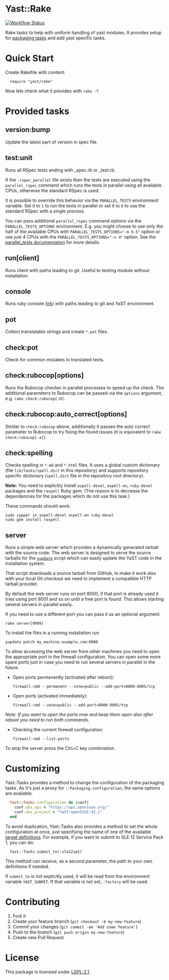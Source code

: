 # Yast::Rake

[![Workflow Status](https://github.com/yast/yast-rake/workflows/CI/badge.svg?branch=master)](
https://github.com/yast/yast-rake/actions?query=branch%3Amaster)

Rake tasks to help with uniform handling of yast modules. It provides setup for
[packaging tasks](http://github.com/openSUSE/packaging_tasks) and add yast specific tasks.

# Quick Start

Create Rakefile with content:
```
  require "yast/rake"
```
Now lets check what it provides with `rake -T`

# Provided tasks

## version:bump
Update the latest part of version in spec file.

## test:unit
Runs all RSpec tests ending with \_spec.rb or \_test.rb.

If the `.rspec_parallel` file exists then the tests are executed using the
`parallel_rspec` command which runs the tests in parallel using all available
CPUs, otherwise the standard RSpec is used.

It is possible to override this behavior via the `PARALLEL_TESTS` environment
variable. Set it to `1` to run the tests in parallel or set it to `0`
to use the standard RSpec with a single process.

You can pass additional `parallel_rspec` command options via the
`PARALLEL_TESTS_OPTIONS` environment. E.g. you might choose to use only the
half of the available CPUs with `PARALLEL_TESTS_OPTIONS="-m 0.5"` option
or use just 4 CPUs with the `PARALLEL_TESTS_OPTIONS="-n 4"` option.
See the [parallel_tests documentation](https://github.com/grosser/parallel_tests)
for more details.

## run[client]
Runs client with paths leading to git. Useful to testing module without
installation.

## console
Runs ruby console
([irb](http://ruby-doc.org/stdlib-2.5.0/libdoc/irb/rdoc/IRB.html))
with paths leading to git and YaST environment.

## pot
Collect translatable strings and create `*.pot` files.

## check:pot
Check for common mistakes in translated texts.

## check:rubocop[options]
Runs the Rubocop checker in parallel processes to speed up the check.
The additional parameters to Rubocop can be passed via the `options`
argument, e.g. `rake check:rubocop[-D]`.

## check:rubocop:auto_correct[options]
Similar to `check:rubocop` above, additionally it passes the auto correct
parameter to Rubocop to try fixing the found issues (it is equivalent to
`rake check:rubocop[-a]`).

## check:spelling
Checks spelling in `*.md` and `*.html` files. It uses a global custom dictionary
(file `lib/tasks/spell.dict` in this repository) and supports repository specific
dictionary (`spell.dict` file in the repository root directory).

**Note:** You need to explicitly install `aspell-devel`, `aspell-en`, `ruby-devel`
packages and the `raspell` Ruby gem. (The reason is to decrease the dependencies
for the packages which do not use this task.)

These commands should work:

    sudo zypper in aspell-devel aspell-en ruby-devel
    sudo gem install raspell

## server
Runs a simple web server which provides a dynamically generated tarball with
the source code. The web server is designed to serve the source tarballs for
the [`yupdate`](https://github.com/lslezak/scripts/tree/yupdate_refactoring/yast/yupdate)
script which can easily update the YaST code in the installation system.

That script downloads a source tarball from GitHub, to make it work also with
your local Git checkout we need to implement a compatible HTTP tarball provider.

By default the web server runs on port 8000, if that port is already used
it tries using port 8001 and so on until a free port is found. This allows
starting several servers in parallel easily.

If you need to use a different port you can pass it as an optional argument:

    rake server[9999]

To install the files in a running installation run

    yupdate patch my_machine.example.com:8000

To allow accessing the web server from other machines you need to open the
appropriate port in the firewall configuration. You can open some more spare
ports just in case you need to run several servers in parallel in the future.

- Open ports permanently (activated after reboot):

      firewall-cmd --permanent --zone=public --add-port=8000-8005/tcp

- Open ports (activated immediately):

      firewall-cmd --zone=public --add-port=8000-8005/tcp

*Note: If you want to open the ports now and keep them open also after
reboot you need to run both commands.*

- Checking the current firewall configuration:

      firewall-cmd --list-ports

To stop the server press the Ctrl+C key combination.

# Customizing

Yast::Tasks provides a method to change the configuration of the packaging
tasks. As it's just a proxy for `::Packaging.configuration`, the same options
are available.

```ruby
  Yast::Tasks.configuration do |conf|
    conf.obs_api = "https://api.opensuse.org/"
    conf.obs_project = "YaST:openSUSE:42.1"
  end
```

To avoid duplication, Yast::Tasks also provides a method to set the whole
configuration at once, just specifying the name of one of the available
[target definitions](https://github.com/yast/yast-rake/blob/master/data/targets.yml).
For example, if you want to submit to SLE 12 Service Pack 1, you can do:

```
  Yast::Tasks.submit_to(:sle12sp1)
```

This method can receive, as a second parameter, the path to your own
definitions if needed.

If `submit_to` is not explicitly used, it will be read from the environment
variable `YAST_SUBMIT`. If that variable is not set, `:factory` will be used.

# Contributing

1. Fork it
2. Create your feature branch (`git checkout -b my-new-feature`)
3. Commit your changes (`git commit -am 'Add some feature'`)
4. Push to the branch (`git push origin my-new-feature`)
5. Create new Pull Request

# License
This package is licensed under
[LGPL-2.1](http://www.gnu.org/licenses/lgpl-2.1.html).
